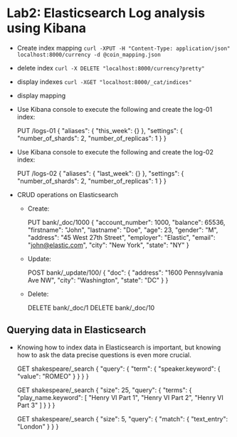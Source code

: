 # Lab2: Elasticsearch Log analysis using Kibana



- Create index mapping 
  `curl -XPUT -H "Content-Type: application/json" localhost:8000/currency -d @coin_mapping.json`
- delete index 
  `curl -X DELETE "localhost:8000/currency?pretty"`
- display indexes 
  `curl -XGET "localhost:8000/_cat/indices"`
- display mapping 

- Use Kibana console to execute the following and create the log-01 index:

    PUT /logs-01
    {
      "aliases": {
      "this_week": {}
    },
    "settings": {
      "number_of_shards": 2,
      "number_of_replicas": 1
    }
    }


- Use Kibana console to execute the following and create the log-02 index:

    PUT /logs-02
    {
    "aliases": {
        "last_week": {}
    },
    "settings": {
        "number_of_shards": 2,
        "number_of_replicas": 1
    }
    }


- CRUD operations on Elasticsearch

  - Create:

    PUT bank/_doc/1000
    {
    "account_number": 1000,
    "balance": 65536,
    "firstname": "John",
    "lastname": "Doe",
    "age": 23,
    "gender": "M",
    "address": "45 West 27th Street",
    "employer": "Elastic",
    "email": "john@elastic.com",
    "city": "New York",
    "state": "NY"
    }

  - Update:

    POST bank/_update/100/
    {
    "doc": {
        "address": "1600 Pennsylvania Ave NW",
        "city": "Washington",
        "state": "DC"
    }
    }

  - Delete:

    DELETE bank/_doc/1
    DELETE bank/_doc/10


## Querying data in Elasticsearch

- Knowing how to index data in Elasticsearch is important, but knowing how to ask the data precise questions is even more crucial.


    GET shakespeare/_search
    {
      "query": {
        "term": {
          "speaker.keyword": {
            "value": "ROMEO"
          }
        }
      }
    }


    GET shakespeare/_search
    {
      "size": 25, 
      "query": {
        "terms": {
          "play_name.keyword": [
            "Henry VI Part 1",
            "Henry VI Part 2",
            "Henry VI Part 3"
          ]
        }
      }
    }


    GET shakespeare/_search
    {
      "size": 5, 
      "query": {
        "match": {
          "text_entry": "London"
        }
      }
    }